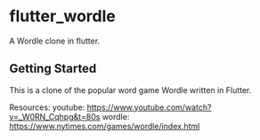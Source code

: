 # flutter_wordle

A Wordle clone in flutter.


## Getting Started

This is a clone of the popular word game Wordle written in Flutter.


Resources:
youtube: https://www.youtube.com/watch?v=_W0RN_Cqhpg&t=80s
wordle: https://www.nytimes.com/games/wordle/index.html